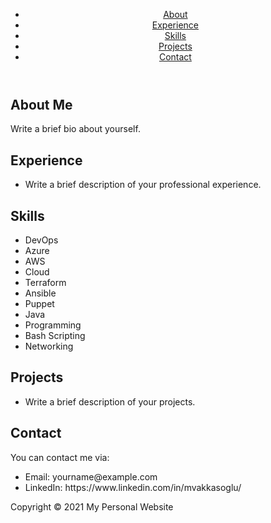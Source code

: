 <!DOCTYPE html>
<html>
<head>
  <title> Exploring the Cloud: A DevOps Engineer's Journey </title>
</head>
<body>
  <header>
    <nav>
      <ul>
        <li><a href="#about">About</a></li>
        <li><a href="#experience">Experience</a></li>
        <li><a href="#skills">Skills</a></li>
        <li><a href="#projects">Projects</a></li>
        <li><a href="#contact">Contact</a></li>
      </ul>
    </nav>
  </header>
  <main>
    <section id="about">
      <h1>About Me</h1>
      <p>Write a brief bio about yourself.</p>
    </section>
    <section id="experience">
      <h1>Experience</h1>
      <ul>
        <li>Write a brief description of your professional experience.</li>
      </ul>
    </section>
    <section id="skills">
      <h1>Skills</h1>
      <ul>
        <li>DevOps</li>
        <li>Azure</li>
        <li>AWS</li>
        <li>Cloud</li>
        <li>Terraform</li>
        <li>Ansible</li>
        <li>Puppet</li>
        <li>Java</li>
        <li>Programming</li>
        <li>Bash Scripting</li>
        <li>Networking</li>
      </ul>
    </section>
    <section id="projects">
      <h1>Projects</h1>
      <ul>
        <li>Write a brief description of your projects.</li>
      </ul>
    </section>
    <section id="contact">
      <h1>Contact</h1>
      <p>You can contact me via:</p>
      <ul>
        <li>Email: yourname@example.com</li>
        <li>LinkedIn: https://www.linkedin.com/in/mvakkasoglu/</li>
      </ul>
    </section>
  </main>
  <footer>
    <p>Copyright © 2021 My Personal Website</p>
  </footer>
</body>
</html>
